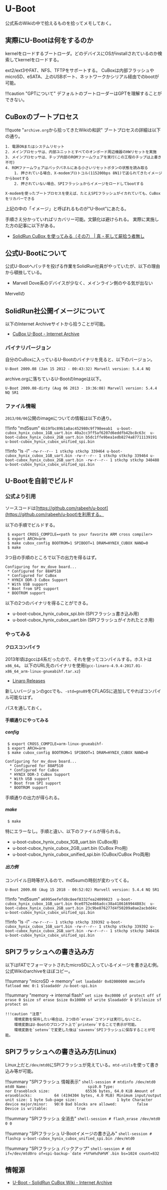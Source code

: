 # U-Boot

公式系のWikiの中で拾えるものを拾ってメモしておく。

## 実際にU-Bootは何をするのか

kernelをロードするブートローダ。どのデバイスにOSがinstallされているのか検索してkernelをロードする。

ext2/ext3やFAT、NFS、TFTPをサポートする。
CuBoxは内部フラッシュやmicroSD、eSATA、上のUSBポート、ネットワークかシリアル経由でのbootが可能。

!!!caution "GPTについて"
    デフォルトのブートローダーはGPTを理解することができない。

## CuBoxのブートプロセス

!!!quote "`archive.org`から拾ってきたWikiの和訳"
    ブートプロセスの詳細は以下の通り。
	
    1. 電源ONまたはシステムリセット
    2. メインプロセッサは、内部ユニットとすべてのオンボード周辺機器のHWリセットを実施
	3. メインプロセッサは、チップ内部のROMファームウェアを実行(この工程のチップは上書き不可)
	4. ROMファームウェアはバックパネルにある小さいリセットボタンの状態を読み取る
	    1. 押されている場合、X-modemプロトコル(115200bps 8N1)で送られてきたイメージからbootする
		2. 押されていない場合、SPIフラッシュからイメージをロードしてbootする
	
	X-modemを使ったブートプロセスを使えば、たとえSPIフラッシュがイカれていても、CuBoxをリカバーできる


上記の中の「イメージ」と呼ばれるものが"U-Boot"にあたる。
	
手順さえ分かっていればリカバリー可能。文鎮化は避けられる。
実際に実施した方の記事に以下がある。

- [SolidRun CuBox を使ってみる（その7） | 真・死して屍拾う者無し](http://www.thx-design.net/blog/?p=8283)

## 公式U-Bootについて

公式U-Bootへパッチを投げる作業をSolidRun社員がやっていたが、以下の理由から頓挫している。

- Marvell Dove系のデバイスが少なく、メインライン側のやる気が出ない

Mervellの

## SolidRun社公開イメージについて

以下のInternet Archiveサイトから拾うことが可能。

- [CuBox U-Boot - Internet Archive](https://web.archive.org/web/20140109174216/http://download.solid-run.com:80/pub/solidrun/cubox/u-boot/2009.08_5.4.4_SR1/)


### バイナリバージョン

自分のCuBoxに入っているU-Bootのバイナリを見ると、以下のバージョン。

```
U-Boot 2009.08 (Jan 15 2012 - 00:43:32) Marvell version: 5.4.4 NQ
```

archive.orgに落ちているU-BootのImageは以下。

```
U-Boot 2009.08-dirty (Aug 06 2013 - 19:36:08) Marvell version: 5.4.4 NQ SR1
```

### ファイル情報

`2013/08/06`公開のimageについての情報は以下の通り。

!!!info "md5sum"
    ```
    6b19fbc89b1a8ac452980c9f798eeab1  u-boot-cubox_hynix_cubox_1GB_uart.bin
    40a2cc3ff5af6207d6eddfb42bc8c63c  u-boot-cubox_hynix_cubox_2GB_uart.bin
    b5dc1ffe9bea1edb8274a87711139191  u-boot-cubox_hynix_cubox_unified_spi.bin
    ```

!!!info "ls -l"
    ```
	-rw-r--r-- 1 stkchp stkchp 339464 u-boot-cubox_hynix_cubox_1GB_uart.bin
    -rw-r--r-- 1 stkchp stkchp 339464 u-boot-cubox_hynix_cubox_2GB_uart.bin
    -rw-r--r-- 1 stkchp stkchp 340488 u-boot-cubox_hynix_cubox_unified_spi.bin
    ```	

## U-Bootを自前でビルド

### 公式より引用

ソースコードは[https://github.com/rabeeh/u-boot](https://github.com/rabeeh/u-boot)を利用する。

以下の手順でビルドする。

```shell-session
 $ export CROSS_COMPILE=<path to your favorite ARM cross compiler>
 $ export ARCH=arm
 $ make cubox_config BOOTROM=1 SPIBOOT=1 DRAM=HYNIX_CUBOX NAND=0
 $ make
```

3つ目の手順のところで以下の出力を得るはず。

```
Configuring for mv_dove board...
 * Configured for 88AP510
 * Configured for CuBox
 * HYNIX DDR-3 CuBox Support
 * With USB support
 * Boot from SPI support
 * BOOTROM support
```

以下の2つのバイナリを得ることができる。

- u-boot-cubox_hynix_cubox_spi.bin (SPIフラッシュ書き込み用)
- u-boot-cubox_hynix_cubox_uart.bin (SPIフラッシュがイカれたとき用)

### やってみる

#### クロスコンパイラ

2013年頃はgccは4系だったので、それを使ってコンパイルする。ホストは`x86_64`。
以下のURL先のバイナリを使用(`gcc-linaro-4.9.4-2017.01-x86_64_arm-linux-gnueabihf.tar.xz`)

- [Linaro Releases](https://releases.linaro.org/components/toolchain/binaries/4.9-2017.01/arm-linux-gnueabihf/)

新しいバージョンのgccでも、`-std=gnu89`をCFLAGSに追加してやればコンパイル可能なはず。


パスを通しておく。

#### 手順通りにやってみる

##### config

```shell-session
 $ export CROSS_COMPILE=arm-linux-gnueabihf-
 $ export ARCH=arm
 $ make cubox_config BOOTROM=1 SPIBOOT=1 DRAM=HYNIX_CUBOX NAND=0
```

```
Configuring for mv_dove board...
  * Configured for 88AP510
  * Configured for CuBox
  * HYNIX DDR-3 CuBox Support
  * With USB support
  * Boot from SPI support
  * BOOTROM support
```

手順通りの出力が得られる。

##### make

```shell-session
 $ make
```

特にエラーなし。手順と違い、以下のファイルが得られる。

- u-boot-cubox_hynix_cubox_1GB_uart.bin (CuBox用)
- u-boot-cubox_hynix_cubox_2GB_uart.bin (CuBox Pro用)
- u-boot-cubox_hynix_cubox_unified_spi.bin (CuBox/CuBox Pro両用)

##### 出力例

コンパイル日時等が入るので、md5sumの時刻が変わってくる。

```
U-Boot 2009.08 (Aug 15 2018 - 00:52:02) Marvell version: 5.4.4 NQ SR1
```

!!!info "md5sum"
    ```
    a6995eefefd8c8eef8332fea24099823  u-boot-cubox_hynix_cubox_1GB_uart.bin
    0ce0752e466adcc38a4186169944883c  u-boot-cubox_hynix_cubox_2GB_uart.bin
    23c9be876277d4f50209a0ae2acbdd4c  u-boot-cubox_hynix_cubox_unified_spi.bin
    ```

!!!info "ls -l"
    ```
    -rw-r--r-- 1 stkchp stkchp 339392 u-boot-cubox_hynix_cubox_1GB_uart.bin
    -rw-r--r-- 1 stkchp stkchp 339392 u-boot-cubox_hynix_cubox_2GB_uart.bin
    -rw-r--r-- 1 stkchp stkchp 340416 u-boot-cubox_hynix_cubox_unified_spi.bin
    ```

## SPIフラッシュへの書き込み方

以下はFATでフォーマットされたmicroSDに入っているイメージを書き込む例。公式Wikiのarchiveをほぼコピー。

!!!summary "microSD -> memory"
    ```
    set loadaddr 0x02000000
    mmcinfo
    fatload mmc 0:1 $loadaddr /u-boot-spi.bin
    ```

!!!summary "memory -> internal flash"
    ```
    set size 0xc0000
    sf protect off
    sf erase 0 $size
    sf erase $size 0x10000
    sf write $loadaddr 0 $filesize
    sf protect on
    ```
	
	!!!caution "注意"
	    環境変数を保持したい場合は、2つ目の`erase`コマンドは実行しないこと。
		環境変数はU-Bootのプロンプト上で`printenv`することで表示が可能。
		環境変数を`setenv`で変更した後は`saveenv`SPIフラッシュに保存することが可能。
		
## SPIフラッシュへの書き込み方(Linux)

Linux上だと`/dev/mtd0`にSPIフラッシュが見えている。`mtd-utils`を使って書き込み等が可能。

!!!summary "SPIフラッシュ 情報表示"
    ```shell-session
    # mtdinfo /dev/mtd0
    mtd0
    Name:                           spi0.0
    Type:                           nor
    Eraseblock size:                65536 bytes, 64.0 KiB
    Amount of eraseblocks:          64 (4194304 bytes, 4.0 MiB)
    Minimum input/output unit size: 1 byte
    Sub-page size:                  1 byte
    Character device major/minor:   90:0
    Bad blocks are allowed:         false
    Device is writable:             true
    ```

!!!summary "SPIフラッシュ 全消去"
    ```shell-session
     # flash_erase /dev/mtd0 0 0
    ```

!!!summary "SPIフラッシュ U-Bootイメージの書き込み"
    ```shell-session
     # flashcp u-boot-cubox_hynix_cubox_unified_spi.bin /dev/mtd0
    ```
	
!!!summary "SPIフラッシュ バックアップ"
    ```shell-session
     # dd if=/dev/mtd0ro of=spi-backup-`date +%Y%m%d%H%M`.bin bs=1024 count=832
    ```

## 情報源

- [U-Boot - SolidRun CuBox Wiki - Internet Archive](https://web.archive.org/web/20150103192104/http://www.solid-run.com:80/archive/mw/UBoot)
